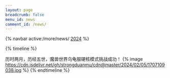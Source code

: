 ```yaml
---
layout: page
breadcrumb: false
menu_id: news
comment_id: /news/
---
```


{% navbar active:/more/news/ [2024](/news/) %}

{% timeline %}
<!-- node 2023-08-08 -->
历时两月，历经五世，魔兽世界乌龟服硬核模式挑战成功！
{% image https://cdn.jsdelivr.net/gh/strongduanmu/cdn@master/2024/02/05/1707109038.jpg %}
{% endtimeline %}
